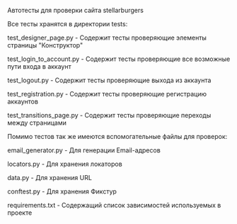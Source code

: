 Автотесты для проверки сайта stellarburgers

Все тесты хранятся в директории tests:

test_designer_page.py - Содержит тесты проверяющие элементы страницы "Конструктор"

test_login_to_account.py - Содержит тесты проверяющие все возможные пути входа в аккаунт

test_logout.py - Содержит тесты проверяющие выхода из аккаунта

test_registration.py - Содержит тесты проверяющие регистрацию аккаунтов

test_transitions_page.py - Содержит тесты проверяющие переходы между страницами

Помимо тестов так же имеются вспомогательные файлы для проверок:

email_generator.py - Для генерации Email-адресов

locators.py - Для хранения локаторов

data.py - Для хранения URL

conftest.py - Для хранения Фикстур

requirements.txt - Содержащий список зависимостей используемых в проекте
